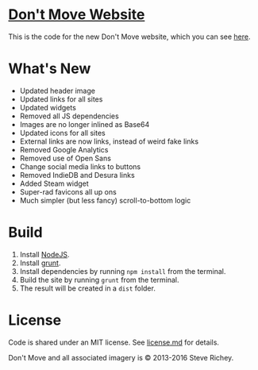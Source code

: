 # [Don't Move Website](http://dontmove.co)

This is the code for the new Don't Move website, which you can see [here](http://dontmove.co).

# What's New

* Updated header image
* Updated links for all sites
* Updated widgets
* Removed all JS dependencies
* Images are no longer inlined as Base64
* Updated icons for all sites
* External links are now links, instead of weird fake links
* Removed Google Analytics
* Removed use of Open Sans
* Change social media links to buttons
* Removed IndieDB and Desura links
* Added Steam widget
* Super-rad favicons all up ons
* Much simpler (but less fancy) scroll-to-bottom logic

# Build

1. Install [NodeJS](http://nodejs.org/).
2. Install [grunt](http://gruntjs.com/getting-started).
3. Install dependencies by running `npm install` from the terminal.
4. Build the site by running `grunt` from the terminal.
5. The result will be created in a `dist` folder.

# License

Code is shared under an MIT license. See [license.md](./license.md) for details.

Don't Move and all associated imagery is &copy; 2013-2016 Steve Richey.

